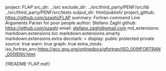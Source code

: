 project: FLAP
src_dir: ../src
exclude_dir: ../src/third_party/PENF/src/lib
             ../src/third_party/PENF/src/tests
output_dir: html/publish/
project_github: https://github.com/szaghi/FLAP
summary: Fortran command Line Arguments Parser for poor people
author: Stefano Zaghi
github: https://github.com/szaghi
email: stefano.zaghi@gmail.com
md_extensions: markdown.extensions.toc
               markdown.extensions.smarty
               markdown.extensions.extra
docmark: <
display: public
         protected
         private
source: true
warn: true
graph: true
extra_mods: iso_fortran_env:https://gcc.gnu.org/onlinedocs/gfortran/ISO_005fFORTRAN_005fENV.html

{!README-FLAP.md!}
